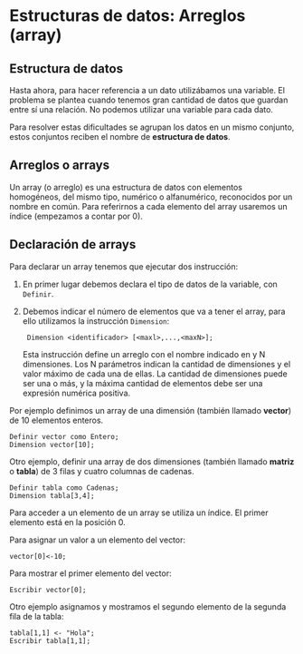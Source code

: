 # Estructuras de datos: Arreglos (array)

## Estructura de datos

Hasta ahora, para hacer referencia a un dato utilizábamos una variable. El problema se plantea cuando tenemos gran cantidad de datos que guardan entre sí una relación. No podemos utilizar una variable para cada dato. 

Para resolver estas dificultades se agrupan los datos en un mismo conjunto, estos conjuntos reciben el nombre de **estructura de datos**.

## Arreglos o arrays

Un array (o arreglo) es una estructura de datos con elementos homogéneos, del mismo tipo, numérico o alfanumérico, reconocidos por un nombre en común. Para referirnos a cada elemento del array usaremos un índice (empezamos a contar por 0).

## Declaración de arrays

Para declarar un array tenemos que ejecutar dos instrucción:

1. En primer lugar debemos declara el tipo de datos de la variable, con `Definir`.
2. Debemos indicar el número de elementos que va a tener el array, para ello utilizamos la instrucción `Dimension`:

		Dimension <identificador> [<maxl>,...,<maxN>];

	Esta instrucción define un arreglo con el nombre indicado en <identificador> y N dimensiones. Los N parámetros indican la cantidad de dimensiones y el valor máximo de cada una de ellas. La cantidad de dimensiones puede ser una o más, y la máxima cantidad de elementos debe ser una expresión numérica positiva.

Por ejemplo definimos un array de una dimensión (también llamado **vector**) de 10 elementos enteros.

	Definir vector como Entero;
	Dimension vector[10];

Otro ejemplo, definir una array de dos dimensiones (también llamado **matriz** o **tabla**) de 3 filas y cuatro columnas de cadenas.

	Definir tabla como Cadenas;
	Dimension tabla[3,4];

Para acceder a un elemento de un array se utiliza un índice. El primer elemento está en la posición 0.

Para asignar un valor a un elemento del vector:
	
	vector[0]<-10;

Para mostrar el primer elemento del vector:

	Escribir vector[0];

Otro ejemplo asignamos y mostramos el segundo elemento de la segunda fila de la tabla:

	tabla[1,1] <- "Hola";
	Escribir tabla[1,1];

